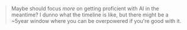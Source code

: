 > [](./ai-is-coming.md)
Maybe should focus *more* on getting proficient with AI in the meantime? I dunno what the timeline is like, but there might be a ~5year window where you can be overpowered if you're good with it.